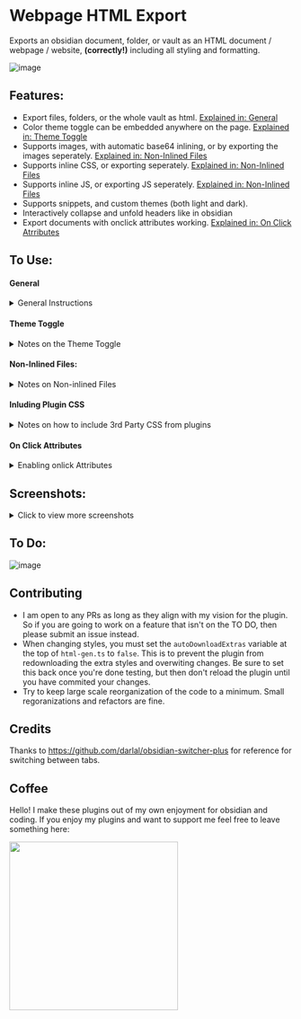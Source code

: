 # Webpage HTML Export

Exports an obsidian document, folder, or vault as an HTML document / webpage / website, **(correctly!)** including all styling and formatting.

![image](https://user-images.githubusercontent.com/39423700/201875810-6d24c2b9-2e63-4d9b-a9d4-61840df659ac.png)

## Features:
- Export files, folders, or the whole vault as html. [Explained in: General](#general)
- Color theme toggle can be embedded anywhere on the page. [Explained in: Theme Toggle](#theme-toggle)
- Supports images, with automatic base64 inlining, or by exporting the images seperately. [Explained in: Non-Inlined Files](#non-inlined-files)
- Supports inline CSS, or exporting seperately. [Explained in: Non-Inlined Files](#non-inlined-files)
- Supports inline JS, or exporting JS seperately. [Explained in: Non-Inlined Files](#non-inlined-files)
- Supports snippets, and custom themes (both light and dark).
- Interactively collapse and unfold headers like in obsidian
- Export documents with onclick attributes working. [Explained in: On Click Atrributes](#on-click-attributes)

## To Use:

#### General
<details><summary>General Instructions</summary>
<p>

- From any of the file / folder context menus select `Export As HTML`. Or to export the whole vault use the ribbon icon.

- Change options as desired. Special options are explained below.

- Click Export, and select a location for the file

</p>
</details>

#### Theme Toggle
<details><summary>Notes on the Theme Toggle</summary>
<p>

- Any `theme-toggle` code block will be replaced with a toggle for changing the theme. That means:
> \`theme-toggle\`
> 
> \`\`\`theme-toggle\`\`\`

or

> \`\`\`theme-toggle
> 
> \`\`\`

- This toggle does not work inside of obsidian, however once exported it will (this may change in the future)
- If you do not include \`theme-toggle\` in a document and the `Add Dark Mode Toggle` setting is on then a toggle will be fixed to every page in the top left corner.


</p>
</details>


#### Non-Inlined Files:
<details><summary>Notes on Non-inlined Files</summary>
<p>

- If exporting CSS or JS seperately those files will be exported into the same folder as the .HTML
- Images will be placed relative to the .HTML file the same as they were in obsidian.
- The exception to this is if the images were lower in the heirarchy than the .HTML file, in which case the images are placed in a `/image` directory.
- All references and links to images or files are updated automatically.
- When exporting a folder or vault with non-inlined files every file will have its own copy of each file. This is something that works for now but is far from optimal. Hopefully this will be updated in the future.

</p>
</details>

#### Inluding Plugin CSS
<details><summary>Notes on how to include 3rd Party CSS from plugins</summary>
<p>

- If you want to include css from a plugin (like Kanban for example) in the export
- Start exporting your file and stop on the settings modal
- Locate the `Include Plugin CSS` setting
- Ender a list of plugin `IDs` each on a seperate line (for example kanban's ID is `obsidian-kanban`)
- This may get more user friendly in the future, but for now it's the fastest implementation.


</p>
</details>

#### On Click Attributes

<details><summary>Enabling onlick Attributes</summary>
<p>

This is a somewhat niche feature; however, if you want to use the `onlick` attribute in your exported HTML without editing it afterwards you can use simple feature in this plugin to do that:
1. Replace the `onclick` attribute in your source with `data-onclick`.
2. Export the file, and this attribute will be replaced with onclick in the exported html.

Note: This does not enable `onclick` inside of obsidian itself. 

</p>
</details>

## Screenshots:

<details><summary>Click to view more screenshots</summary>
<p>

![image](https://user-images.githubusercontent.com/39423700/201829478-bfacc587-4da6-4746-ac44-a58458e086a7.png)

![image](https://user-images.githubusercontent.com/39423700/201829546-a99d1b71-dd1e-4a8c-a2b0-2ca8cc771a6f.png)

![image](https://user-images.githubusercontent.com/39423700/201829592-d9a95868-b5eb-45f6-abbe-bd7c43104023.png)

</p>
</details>



## To Do:
<!--
- Make sun and moon icons on theme toggle match the theme colors (not just b/w)
- Export folders or whole vaults at once
- Add mobile support for the outline (mdeia queries and popout menu)
- Make the theme not change to light automatically when printing.

## Future
- Support for embedding custom external css and js files.
- Add way to easily share the webpage / html file online (seperate plugin?)
- Add style setting support for theming outline and toggles.
-->

![image](https://user-images.githubusercontent.com/39423700/202931955-e9aac55d-9f2a-459b-95cf-574019089281.png)

## Contributing
- I am open to any PRs as long as they align with my vision for the plugin. So if you are going to work on a feature that isn't on the TO DO, then please submit an issue instead.
- When changing styles, you must set the `autoDownloadExtras` variable at the top of `html-gen.ts` to `false`. This is to prevent the plugin from redownloading the extra styles and overwiting changes. Be sure to set this back once you're done testing, but then don't reload the plugin until you have commited your changes.
- Try to keep large scale reorganization of the code to a minimum. Small regoranizations and refactors are fine.

## Credits
Thanks to https://github.com/darlal/obsidian-switcher-plus for reference for switching between tabs.

## Coffee
Hello! I make these plugins out of my own enjoyment for obsidian and coding. If you enjoy my plugins and want to support me feel free to leave something here:

<a href="https://www.buymeacoffee.com/nathangeorge">
	<img src="https://cdn.buymeacoffee.com/buttons/v2/default-violet.png" style="width:300px" />
</a>
